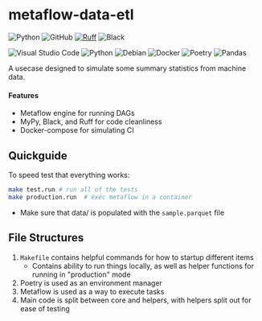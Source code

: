# metaflow-data-etl

<img alt="Python" src="https://img.shields.io/badge/python-3.12-blue.svg" /> </a>
<img alt="GitHub" src="https://img.shields.io/github/license/huggingface/transformers.svg?color=blue"> </a>
[![Ruff](https://img.shields.io/endpoint?url=https://raw.githubusercontent.com/astral-sh/ruff/main/assets/badge/v2.json)](https://github.com/astral-sh/ruff)
![Black](https://img.shields.io/badge/code%20style-black-000000.svg)


[black]: http://github.com/psf/black
[black-shield]: https://img.shields.io/badge/code%20style-black-black.svg?style=for-the-badge&labelColor=gray

![Visual Studio Code](https://img.shields.io/badge/Visual%20Studio%20Code-0078d7.svg?style=for-the-badge&logo=visual-studio-code&logoColor=white)  ![Python](https://img.shields.io/badge/python-3670A0?style=for-the-badge&logo=python&logoColor=ffdd54) ![Debian](https://img.shields.io/badge/Debian-D70A53?style=for-the-badge&logo=debian&logoColor=white) ![Docker](https://img.shields.io/badge/docker-%230db7ed.svg?style=for-the-badge&logo=docker&logoColor=white) ![Poetry](https://img.shields.io/badge/Poetry-%233B82F6.svg?style=for-the-badge&logo=poetry&logoColor=0B3D8D) ![Pandas](https://img.shields.io/badge/pandas-%23150458.svg?style=for-the-badge&logo=pandas&logoColor=white)


A usecase designed to simulate some summary statistics from machine data.


#### Features

* Metaflow engine for running DAGs
* MyPy, Black, and Ruff for code cleanliness 
* Docker-compose for simulating CI

## Quickguide

To speed test that everything works:

```bash
make test.run # run all of the tests
make production.run  # exec metaflow in a container
```

* Make sure that data/ is populated with the `sample.parquet` file

## File Structures

1. `Makefile` contains helpful commands for how to startup different items
    * Contains ability to run things locally, as well as helper functions for running in "production" mode
2. Poetry is used as an environment manager
3. Metaflow is used as a way to execute tasks
4. Main code is split between core and helpers, with helpers split out for ease of testing
